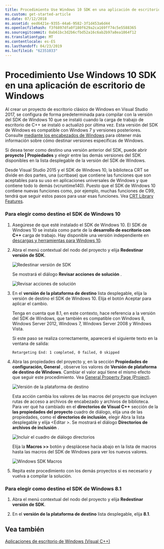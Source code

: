 ```yaml
---
title: Procedimiento Use Windows 10 SDK en una aplicación de escritorio de Windows
ms.custom: get-started-article
ms.date: 07/12/2018
ms.assetid: eed6421e-9355-44a6-9582-3f1d453a6d44
ms.openlocfilehash: f3f6897dfa0f180f629a2ca169ff74c5e5588365
ms.sourcegitcommit: 0ab61bc3d2b6cfbd52a16c6ab2b97a8ea1864f12
ms.translationtype: MT
ms.contentlocale: es-ES
ms.lasthandoff: 04/23/2019
ms.locfileid: "62351033"
---
```

# <a name="how-to-use-the-windows-10-sdk-in-a-windows-desktop-application"></a>Procedimiento Use Windows 10 SDK en una aplicación de escritorio de Windows

Al crear un proyecto de escritorio clásico de Windows en Visual Studio 2017, se configura de forma predeterminada para compilar con la versión del SDK de Windows 10 que se instaló cuando la carga de trabajo de escritorio de C++ se instaló o actualizó por última vez. Esta versión del SDK de Windows es compatible con Windows 7 y versiones posteriores. Consulte [mediante los encabezados de Windows](/windows/desktop/WinProg/using-the-windows-headers) para obtener más información sobre cómo destinar versiones específicas de Windows.

Si desea tener como destino una versión anterior del SDK, puede abrir **proyecto | Propiedades** y elegir entre las demás versiones del SDK disponibles en la lista desplegable de la versión del SDK de Windows.

Desde Visual Studio 2015 y el SDK de Windows 10, la biblioteca CRT se divide en dos partes, una (ucrtbase) que contiene las funciones que son aceptables para su uso en aplicaciones universales de Windows y que contiene todo lo demás (vcruntime140). Puesto que el SDK de Windows 10 contiene nuevas funciones como, por ejemplo, muchas funciones de C99, tendrá que seguir estos pasos para usar esas funciones. Vea [CRT Library Features](../c-runtime-library/crt-library-features.md).

### <a name="to-target-the-windows-10-sdk"></a>Para elegir como destino el SDK de Windows 10

1. Asegúrese de que esté instalado el SDK de Windows 10. El SDK de Windows 10 se instala como parte de la **desarrollo de escritorio con C++** carga de trabajo. Hay disponible una versión independiente en [descargas y herramientas para Windows 10](https://developer.microsoft.com/windows/downloads).

2. Abra el menú contextual del nodo del proyecto y elija **Redestinar versión de SDK**.

   ![Redestinar versión de SDK](../windows/media/retargetingwindowssdk1.PNG "RetargetingWindowsSDK1")

   Se mostrará el diálogo **Revisar acciones de solución** .

   ![Revisar acciones de solución](../windows/media/retargetingwindowssdk2.PNG "RetargetingWindowsSDK2")

3. En el **versión de la plataforma de destino** lista desplegable, elija la versión de destino el SDK de Windows 10. Elija el botón Aceptar para aplicar el cambio.

   Tenga en cuenta que 8.1, en este contexto, hace referencia a la versión del SDK de Windows, que también es compatible con Windows 8, Windows Server 2012, Windows 7, Windows Server 2008 y Windows Vista.

   Si este paso se realiza correctamente, aparecerá el siguiente texto en la ventana de salida:

   `Retargeting End: 1 completed, 0 failed, 0 skipped`

4. Abra las propiedades del proyecto y, en la sección **Propiedades de configuración, General** , observe los valores de **Versión de plataforma de destino de Windows**. Cambiar el valor aquí tiene el mismo efecto que seguir este procedimiento. Vea [General Property Page (Project)](../build/reference/general-property-page-project.md).

   ![Versión de la plataforma de destino](../windows/media/retargetingwindowssdk3.PNG "RetargetingWindowsSDK3")

   Esta acción cambia los valores de las macros del proyecto que incluyen rutas de acceso a archivos de encabezado y archivos de biblioteca. Para ver qué ha cambiado en el **directorios de Visual C++** sección de la **las propiedades del proyecto** cuadro de diálogo, elija una de las propiedades, como el **directorios de inclusión**, elegir Abra la lista desplegable y elija \<Editar >. Se mostrará el diálogo **Directorios de archivos de inclusión** .

   ![Incluir el cuadro de diálogo directorios](../windows/media/retargetingwindowssdk4.PNG "RetargetingWindowsSDK4")

   Elija la **Macros >>** botón y desplácese hacia abajo en la lista de macros hasta las macros del SDK de Windows para ver los nuevos valores.

   ![Windows SDK Macros](../windows/media/retargetingwindowssdk5.PNG "RetargetingWindowsSDK5")

5. Repita este procedimiento con los demás proyectos si es necesario y vuelva a compilar la solución.

### <a name="to-target-the-windows-81-sdk"></a>Para elegir como destino el SDK de Windows 8.1

1. Abra el menú contextual del nodo del proyecto y elija **Redestinar versión de SDK**.

2. En el **versión de la plataforma de destino** lista desplegable, elija **8.1**.

## <a name="see-also"></a>Vea también

[Aplicaciones de escritorio de Windows (Visual C++)](../windows/how-to-use-the-windows-10-sdk-in-a-windows-desktop-application.md)